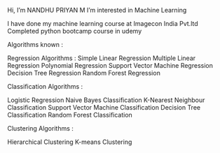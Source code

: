 Hi, I’m NANDHU PRIYAN M 
I’m interested in Machine Learning

I have done my machine learning course at Imagecon India Pvt.ltd 
Completed python bootcamp course in udemy

Algorithms known :

Regression Algorithms :
Simple Linear Regression
Multiple Linear Regression
Polynomial Regression
Support Vector Machine Regression
Decision Tree Regression
Random Forest Regression

Classification Algorithms :

Logistic Regression
Naive Bayes Classification
K-Nearest Neighbour Classification
Support Vector Machine Classification
Decision Tree Classification
Random Forest Classification

Clustering Algorithms :

Hierarchical Clustering
K-means Clustering
